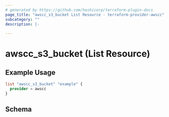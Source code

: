 ```yaml
---
# generated by https://github.com/hashicorp/terraform-plugin-docs
page_title: "awscc_s3_bucket List Resource - terraform-provider-awscc"
subcategory: ""
description: |-
  
---
```


# awscc_s3_bucket (List Resource)



## Example Usage

```terraform
list "awscc_s3_bucket" "example" {
  provider = awscc
}
```

<!-- schema generated by tfplugindocs -->
## Schema
